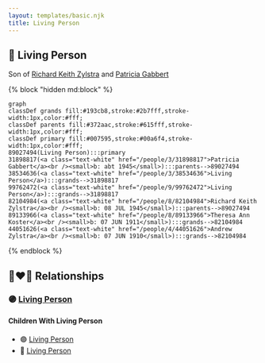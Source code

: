 ```yaml
---
layout: templates/basic.njk
title: Living Person
---
```

## 🔵 Living Person

Son of [Richard Keith Zylstra](/people/8/82104984) and [Patricia Gabbert](/people/3/31898817)

{% block "hidden md:block" %}
```mermaid
graph
classDef grands fill:#193cb8,stroke:#2b7fff,stroke-width:1px,color:#fff;
classDef parents fill:#372aac,stroke:#615fff,stroke-width:1px,color:#fff;
classDef primary fill:#007595,stroke:#00a6f4,stroke-width:1px,color:#fff;
89027494(Living Person):::primary
31898817(<a class="text-white" href="/people/3/31898817">Patricia Gabbert</a><br /><small>b: abt 1945</small>):::parents-->89027494
38534636(<a class="text-white" href="/people/3/38534636">Living Person</a>):::grands-->31898817
99762472(<a class="text-white" href="/people/9/99762472">Living Person</a>):::grands-->31898817
82104984(<a class="text-white" href="/people/8/82104984">Richard Keith Zylstra</a><br /><small>b: 08 JUL 1945</small>):::parents-->89027494
89133966(<a class="text-white" href="/people/8/89133966">Theresa Ann Koster</a><br /><small>b: 07 JUN 1911</small>):::grands-->82104984
44051626(<a class="text-white" href="/people/4/44051626">Andrew Zylstra</a><br /><small>b: 07 JUN 1910</small>):::grands-->82104984
```
{% endblock %}

## 👩‍❤️‍👨 Relationships

### 🟣 [Living Person](/people/4/47560746)

#### Children With Living Person
* 🟣 [Living Person](/people/5/59787254)
* 🔵 [Living Person](/people/5/54906750)